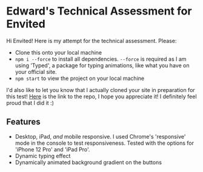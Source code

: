 # Edward's Technical Assessment for Envited

Hi Envited! Here is my attempt for the technical assessment. Please:
- Clone this onto your local machine
- ```npm i --force``` to install all dependencies. ```--force``` is required as I am using 'Typed', a package for typing animations, like what you have on your official site.
- ```npm start``` to view the project on your local machine

I'd also like to let you know that I actually cloned your site in preparation for this test! [Here](https://github.com/Foyoman/envited-clone) is the link to the repo, I hope you appreciate it! I definitely feel proud that I did it :)

## Features
- Desktop, iPad, *and* mobile responsive. I used Chrome's 'responsive' mode in the console to test responsiveness. Tested with the options for 'iPhone 12 Pro' and 'iPad Pro'.
- Dynamic typing effect
- Dynamically animated background gradient on the buttons
